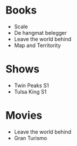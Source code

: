 # Books

- Scale
- De hangmat belegger
- Leave the world behind
- Map and Territority

# Shows

- Twin Peaks S1
- Tulsa King S1

# Movies

- Leave the world behind
- Gran Turismo
